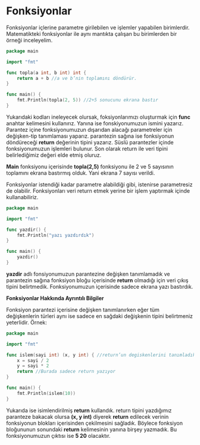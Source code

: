 # Fonksiyonlar

Fonksiyonlar içlerine parametre girilebilen ve işlemler yapabilen birimlerdir. Matematikteki fonksiyonlar ile aynı mantıkta çalışan bu birimlerden bir örneği inceleyelim.

```go
package main

import "fmt"

func topla(a int, b int) int {
	return a + b //a ve b’nin toplamını döndürür.
}

func main() {
	fmt.Println(topla(2, 5)) //2+5 sonucunu ekrana bastır
}
```

Yukarıdaki kodları ineleyecek olursak, foksiyonlarımızı oluşturmak için **func** anahtar kelimesini kullanırız. Yanına ise fonskiyonumuzun ismini yazarız. Parantez içine fonksiyonumuzun dışarıdan alacağı parametreler için değişken-tip tanımlaması yaparız. parantezin sağına ise fonksiyonun döndüreceği **return** değerinin tipini yazarız. Süslü parantezler içinde fonksiyonumuzun işlemleri bulunur. Son olarak return ile veri tipini belirlediğimiz değeri elde etmiş oluruz.

**Main** fonksiyonu içerisinde **topla\(2,5\)** fonksiyonu ile 2 ve 5 sayısının toplamını ekrana bastırmış olduk. Yani ekrana 7 sayısı verildi.

Fonksiyonlar istendiği kadar parametre alabildiği gibi, istenirse parametresiz de olabilir. Fonksiyonları veri return etmek yerine bir işlem yaptırmak içinde kullanabiliriz.

```go
package main

import "fmt"

func yazdir() {
	fmt.Println("yazı yazdırdık")
}

func main() {
	yazdir()
}
```

**yazdir** adlı fonsiyonumuzun parantezine değişken tanımlamadık ve parantezin sağına fonksiyon bloğu içerisinde **return** olmadığı için veri çıkış tipini belirtmedik. Fonksiyonumuzun içerisinde sadece ekrana yazı bastırdık.

**Fonksiyonlar Hakkında Ayrıntılı Bilgiler**

Fonksiyon parantezi içerisine değişken tanımlanırken eğer tüm değişkenlerin türleri aynı ise sadece en sağdaki değişkenin tipini belirtmeniz yeterlidir. Örnek:

```go
package main

import "fmt"

func islem(sayi int) (x, y int) { //return’un degiskenlerini tanımladık
	x = sayi / 2
	y = sayi * 2
	return //Burada sadece return yazıyor
}

func main() {
	fmt.Println(islem(10))
}
```

Yukarıda ise isimlendirilmiş **return** kullandık. return tipini yazdığımız paranteze bakacak olursa **\(x, y int\)** diyerek **return** edilecek verinin fonksiyonun blokları içerisinden çekilmesini sağladık. Böylece fonksiyon bloğununun sonundaki **return** kelimesinin yanına birşey yazmadık. Bu fonksiyonumuzun çıktısı ise **5 20** olacaktır.

